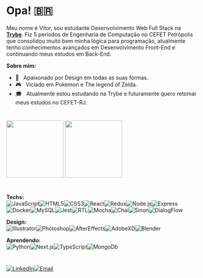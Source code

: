 # Opa! :brazil:

Meu nome é Vitor, sou estudante Desenvolvimento Web Full Stack na [**Trybe**](https://www.betrybe.com/). Fiz 5 períodos de Engenharia de Computação no CEFET Petrópolis que consolidou muito bem minha lógica para programação, atualmente tenho conhecimentos avançados em Desenvolvimento Front-End e continuando meus estudos em Back-End.

**Sobre mim:**

- 🎨 &nbsp; Apaixonado por Design em todas as suas formas.
- 🎮 &nbsp; Viciado em Pokemon e The legend of Zelda.
- 🎓 &nbsp; Atualmente estou estudando na Trybe e futuramente quero retomar meus estudos no CEFET-RJ.

#

<div align="left">
  <img height="150em" src="https://github-readme-stats.vercel.app/api?username=vitorbss12&show_icons=true&theme=dracula&include_all_commits=true&count_private=true"/>
  <img height="150em" src="https://github-readme-stats.vercel.app/api/top-langs/?username=vitorbss12&layout=compact&langs_count=6&theme=dracula"/>
</div>

#
**Techs:**\
![JavaScript](https://img.shields.io/badge/-JavaScript-white?style=for-the-badge&logo=javascript)![HTML5](https://img.shields.io/badge/-HTML-white?style=for-the-badge&logo=html5)![CSS3](https://img.shields.io/badge/-CSS-white?style=for-the-badge&logo=css3&logoColor=282a36)![React](https://img.shields.io/badge/-React-white?style=for-the-badge&logo=react)![Redux](https://img.shields.io/badge/-Redux-white?style=for-the-badge&logo=redux&logoColor=282a36)![Node.js](https://img.shields.io/badge/-Node.JS-white?style=for-the-badge&logo=nodedotjs)![Express](https://img.shields.io/badge/-Express-white?style=for-the-badge&logo=express&logoColor=282a36)![Docker](https://img.shields.io/badge/-Docker-white?style=for-the-badge&logo=docker)![MySQL](https://img.shields.io/badge/-MysQL-white?style=for-the-badge&logo=mysql)![Jest](https://img.shields.io/badge/-Jest-white?style=for-the-badge&logo=jest&logoColor=282a36)![RTL](https://img.shields.io/badge/-RTL-white?style=for-the-badge&logo=testing-library)![Mocha](https://img.shields.io/badge/-Mocha-white?style=for-the-badge&logo=mocha)![Chai](https://img.shields.io/badge/-Chai-white?style=for-the-badge&logo=chai&logoColor=282a36)![Sinon](https://img.shields.io/badge/-Sinon-white?style=for-the-badge)![DialogFlow](https://img.shields.io/badge/-Dialogflow-white?style=for-the-badge&logo=dialogflow)


**Design:**\
![Illustrator](https://img.shields.io/badge/-illustrator-white?style=for-the-badge&logo=adobe-illustrator)![Photoshop](https://img.shields.io/badge/-photoshop-white?style=for-the-badge&logo=adobe-photoshop)![AfterEffects](https://img.shields.io/badge/-afftereffects-white?style=for-the-badge&logo=adobeaftereffects)![AdobeXD](https://img.shields.io/badge/-ADOBE--XD-white?style=for-the-badge&logo=adobe-xd)![Blender](https://img.shields.io/badge/-blender-white?style=for-the-badge&logo=blender) 

**Aprendendo:**\
![Python](https://img.shields.io/badge/-python-white?style=for-the-badge&logo=python)![Next.js](https://img.shields.io/badge/-next.js-white?style=for-the-badge&logo=nextdotjs&logoColor=282a36)![TypeScript](https://img.shields.io/badge/-typescript-white?style=for-the-badge&logo=typescript)![MongoDb](https://img.shields.io/badge/-MongoDB-white?style=for-the-badge&logo=mongodb)

#

[![LinkedIn](https://img.shields.io/badge/-LinkedIn-white?style=for-the-badge&logo=linkedin&logoColor=blue)](https://www.linkedin.com/in/vitorbss/)[![Email](https://img.shields.io/badge/-E--Mail-white?style=for-the-badge&logo=gmail)](mailto:vitor_bss10@hotmail.com)
